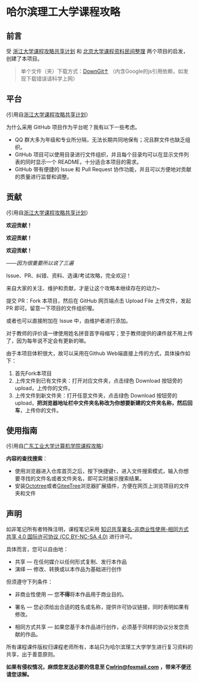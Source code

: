 # 哈尔滨理工大学课程攻略

## 前言

受 [浙江大学课程攻略共享计划](https://github.com/QSCTech/zju-icicles) 和 [北京大学课程资料民间整理](https://github.com/lib-pku/libpku) 两个项目的启发，创建了本项目。

> 单个文件（夹）下载方式：[DownGit↑](https://minhaskamal.github.io/DownGit/#/home) （内含Google的js引用依赖，如发现下载错误请科学上网）

## 平台

(引用自[浙江大学课程攻略共享计划](https://github.com/QSCTech/zju-icicles)）

为什么采用 GitHub 项目作为平台呢？我有以下一些考虑。

- QQ 群大多为年级和专业所分隔，无法长期共同地保有；况且群文件也缺乏组织。
- GitHub 项目可以使用目录进行文件组织，并且每个目录均可以在显示文件列表的同时显示一个 README，十分适合本项目的需求。
- GitHub 带有便捷的 Issue 和 Pull Request 协作功能，并且可以方便地对贡献的质量进行监督和调整。

## 贡献

(引用自[浙江大学课程攻略共享计划](https://github.com/QSCTech/zju-icicles)）

**欢迎贡献！**

**欢迎贡献！**

**欢迎贡献！**

*——因为很重要所以说了三遍*

Issue、PR、纠错、资料、选课/考试攻略，完全欢迎！

来自大家的关注、维护和贡献，才是让这个攻略本继续存在的动力~

提交 PR：Fork 本项目，然后在 GitHub 网页端点击 Upload File 上传文件，发起 PR 即可。留意一下项目的文件组织喔。

或者也可以直接附加在 Issue 中，由维护者进行添加。

对于教师的评价请一律使用姓名拼音首字母缩写；至于教师提供的课件就不用上传了，因为每年说不定会有更新的嘛。

由于本项目体积很大，故可以采用在Github Web端直接上传的方式，具体操作如下：

1. 首先Fork本项目
2. 上传文件到已有文件夹：打开对应文件夹，点击绿色 Download 按钮旁的 upload，上传你的文件。
3. 上传文件到新文件夹：打开任意文件夹，点击绿色 Download 按钮旁的 upload，**把浏览器地址栏中文件夹名称改为你想要新建的文件夹名称，然后回车**，上传你的文件。

## 使用指南

(引用自[广东工业大学计算机学院课程攻略](https://github.com/brenner8023/gdut-course)）

**内容的查找搜索**：

- 使用浏览器进入仓库首页之后，按下快捷键`t`，进入文件搜索模式，输入你想要寻找的文件名或者文件夹名，即可实时展示搜索结果。
- 安装[Octotree](https://addons.mozilla.org/zh-CN/firefox/addon/octotree/)或者[GiteeTree](https://addons.mozilla.org/zh-CN/firefox/addon/giteetree/)浏览器扩展插件，方便在网页上浏览项目的文件夹和文件

## 声明

如非笔记所有者特殊注明，课程笔记采用 [知识共享署名-非商业性使用-相同方式共享 4.0 国际许可协议 (CC BY-NC-SA 4.0)](http://creativecommons.org/licenses/by-nc-sa/4.0/) 进行许可。

具体而言，您可以自由地：

- 共享 — 在任何媒介以任何形式复制、发行本作品
- 演绎 — 修改、转换或以本作品为基础进行创作

但须遵守下列条件：

- 非商业性使用 — 您**不得**将本作品用于商业目的。

- 署名 — 您必须给出合适的姓名或名称，提供许可协议链接，同时表明如果有修改。

- 相同方式共享 — 如果您基于本作品进行创作，必须基于同样的协议分发您贡献的作品。

所有课程课件版权归课程老师所有，本站只为哈尔滨理工大学学生进行复习资料的共享，出于善意原则。

**如果有侵权情况，麻烦您发送必要的信息至 [Cwlrin@foxmail.com](mailto:Cwlrin@foxmail.com) ，带来不便还请您谅解。**